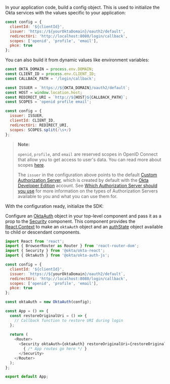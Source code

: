 
In your application code, build a config object. This is used to initialize the Okta services with the values specific to your application:

```javascript
const config = {
  clientId: '${clientId}',
  issuer: 'https://${yourOktaDomain}/oauth2/default',
  redirectUri: 'http://localhost:8080/login/callback',
  scopes: ['openid', 'profile', 'email'],
  pkce: true
};
```

You can also build it from dynamic values like environment variables:

```javascript
const OKTA_DOMAIN = process.env.DOMAIN;
const CLIENT_ID = process.env.CLIENT_ID;
const CALLBACK_PATH = '/login/callback';

const ISSUER = `https://${OKTA_DOMAIN}/oauth2/default`;
const HOST = window.location.host;
const REDIRECT_URI = `http://${HOST}${CALLBACK_PATH}`;
const SCOPES = 'openid profile email';

const config = {
  issuer: ISSUER,
  clientId: CLIENT_ID,
  redirectUri: REDIRECT_URI,
  scopes: SCOPES.split(/\s+/)
};
```

> **Note:**
>
> `openid`, `profile`, and `email` are reserved scopes in OpenID Connect that allow you to get access to user's data. You can read more about scopes [here](/docs/reference/api/oidc/#scopes).
>
> The `issuer` in the configuration above points to the default [Custom Authorization Server](/docs/concepts/auth-servers/#custom-authorization-server),
which is created by default with the [Okta Developer Edition](https://developer.okta.com/signup/) account.
See [Which Authorization Server should you use](/docs/concepts/auth-servers/#which-authorization-server-should-you-use) for more information on the types of Authorization Servers available to you and what you can use them for.

With the configuration ready, initialize the SDK:

Configure an [OktaAuth](https://github.com/okta/okta-auth-js) object in your top-level component and pass it as a prop to the [Security](https://github.com/okta/okta-react#security) component. This component provides the [React.Context](https://reactjs.org/docs/context.html) to make an `oktaAuth` object and an [authState](https://github.com/okta/okta-auth-js#authstatemanager) object available to child or descendant components.  

```javascript
import React from 'react';
import { BrowserRouter as Router } from 'react-router-dom';
import { Security } from '@okta/okta-react';
import { OktaAuth } from '@okta/okta-auth-js';

const config = {
  clientId: '${clientId}',
  issuer: `https://${yourOktaDomain}/oauth2/default`,
  redirectUri: 'http://localhost:8080/login/callback',
  scopes: ['openid', 'profile', 'email'],
  pkce: true
};

const oktaAuth = new OktaAuth(config);

const App = () => {
  const restoreOriginalUri = () => {
    // Callback function to restore URI during login
  };
  
  return (
    <Router>
      <Security oktaAuth={oktaAuth} restoreOriginalUri={restoreOriginalUri}>
        { /* App routes go here */ }
      </Security>
    </Router>
  );
};

export default App;
```
